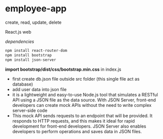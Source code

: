 # employee-app

create, read, update, delete

React.js web

_dependencies_

```bash
npm install react-router-dom
npm install bootstrap
npm install json-server
```
**import bootstrap/dist/css/bootstrap.min.css** in index.js
- first create db.json file outside src folder  (this single file act as database)
- add user data into json file
- it is a lightweight and easy-to-use Node.js tool that simulates a RESTful API using a JSON file as the data source. With JSON Server, front-end developers can create mock APIs without the need to write complex server-side code
- This mock API sends requests to an endpoint that will be provided. It responds to HTTP requests, and this makes it ideal for rapid development for front-end developers. JSON Server also enables developers to perform operations and saves data in JSON files. 
